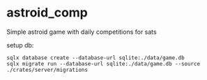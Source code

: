 # astroid_comp
Simple astroid game with daily competitions for sats


setup db:
```
sqlx database create --database-url sqlite:./data/game.db
sqlx migrate run --database-url sqlite:./data/game.db --source ./crates/server/migrations
```
